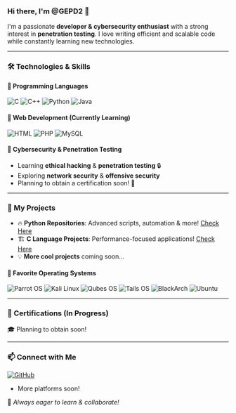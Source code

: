 ### Hi there, I'm @GEPD2 👋

I'm a passionate **developer & cybersecurity enthusiast** with a strong interest in **penetration testing**. I love writing efficient and scalable code while constantly learning new technologies. 

---
### 🛠️ Technologies & Skills

#### 🔹 Programming Languages
![C](https://img.shields.io/badge/C-00599C?style=for-the-badge&logo=c&logoColor=white)
![C++](https://img.shields.io/badge/C++-00599C?style=for-the-badge&logo=c%2B%2B&logoColor=white)
![Python](https://img.shields.io/badge/Python-3776AB?style=for-the-badge&logo=python&logoColor=white)
![Java](https://img.shields.io/badge/Java-007396?style=for-the-badge&logo=java&logoColor=white)

#### 🔹 Web Development (Currently Learning)
![HTML](https://img.shields.io/badge/HTML5-E34F26?style=for-the-badge&logo=html5&logoColor=white)
![PHP](https://img.shields.io/badge/PHP-777BB4?style=for-the-badge&logo=php&logoColor=white)
![MySQL](https://img.shields.io/badge/MySQL-4479A1?style=for-the-badge&logo=mysql&logoColor=white)

#### 🔹 Cybersecurity & Penetration Testing
- Learning **ethical hacking** & **penetration testing** 🔒
- Exploring **network security** & **offensive security**
- Planning to obtain a certification soon! 🎯

---
### 📂 My Projects

- 🔥 **Python Repositories**: Advanced scripts, automation & more! [Check Here](#)
- 🏗️ **C Language Projects**: Performance-focused applications! [Check Here](#)
- 💡 **More cool projects** coming soon...

#### 🔹 Favorite Operating Systems
![Parrot OS](https://img.shields.io/badge/Parrot%20OS-0D9D58?style=for-the-badge&logo=parrotos&logoColor=white)
![Kali Linux](https://img.shields.io/badge/Kali%20Linux-268BEE?style=for-the-badge&logo=kalilinux&logoColor=white)
![Qubes OS](https://img.shields.io/badge/Qubes%20OS-3874D8?style=for-the-badge&logo=qubesos&logoColor=white)
![Tails OS](https://img.shields.io/badge/Tails%20OS-56347C?style=for-the-badge&logo=tails&logoColor=white)
![BlackArch](https://img.shields.io/badge/BlackArch-222222?style=for-the-badge&logo=archlinux&logoColor=white)
![Ubuntu](https://img.shields.io/badge/Ubuntu-E95420?style=for-the-badge&logo=ubuntu&logoColor=white)

---
### 📜 Certifications (In Progress)
🎓 Planning to obtain soon! 


---
### 📫 Connect with Me
[![GitHub](https://img.shields.io/badge/GitHub-%2312100E.svg?style=for-the-badge&logo=github&logoColor=white)](https://github.com/GEPD2)
- More platforms soon!

🚀 *Always eager to learn & collaborate!*


<!---
GEPD2/GEPD2 is a ✨ special ✨ repository because its `README.md` (this file) appears on your GitHub profile.
You can click the Preview link to take a look at your changes.
--->
